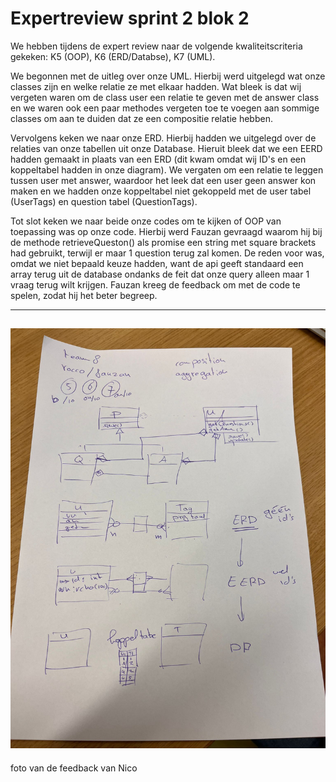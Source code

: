 # Expertreview sprint 2 blok 2

We hebben tijdens de expert review naar de volgende kwaliteitscriteria gekeken: K5 (OOP), K6 (ERD/Databse), K7 (UML).

We begonnen met de uitleg over onze UML. Hierbij werd uitgelegd wat onze classes zijn en welke relatie ze met elkaar hadden. Wat bleek is dat wij vergeten waren om de class user een relatie te geven met de answer class en we waren ook een paar methodes vergeten toe te voegen aan sommige classes om aan te duiden dat ze een compositie relatie hebben.

Vervolgens keken we naar onze ERD. Hierbij hadden we uitgelegd over de relaties van onze tabellen uit onze Database. Hieruit bleek dat we een EERD hadden gemaakt in plaats van een ERD (dit kwam omdat wij ID's en een koppeltabel hadden in onze diagram). We vergaten om een relatie te leggen tussen user met answer, waardoor het leek dat een user geen answer kon maken en we hadden onze koppeltabel niet gekoppeld met de user tabel (UserTags) en question tabel (QuestionTags).

Tot slot keken we naar beide onze codes om te kijken of OOP van toepassing was op onze code. Hierbij werd Fauzan gevraagd waarom hij bij de methode retrieveQueston() als promise een string met square brackets had gebruikt, terwijl er maar 1 question terug zal komen. De reden voor was, omdat we niet bepaald keuze hadden, want de api geeft standaard een array terug uit de database ondanks de feit dat onze query alleen maar 1 vraag terug wilt krijgen. Fauzan kreeg de feedback om met de code te spelen, zodat hij het beter begreep.

---
![feedbackExpert.jpg](feedback.jpg)
---
foto van de feedback van Nico
